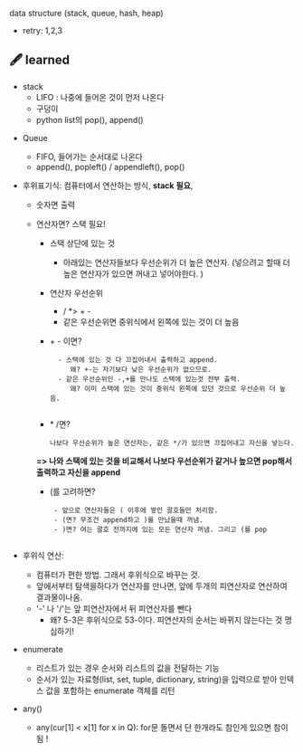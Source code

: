data structure (stack, queue, hash, heap)

* retry: 1,2,3

## 🖋️ learned
- stack
  - LIFO : 나중에 들어온 것이 먼저 나온다
  - 구덩이
  - python list의 pop(), append()

* Queue
    - FIFO, 들어가는 순서대로 나온다
    - append(), popleft() / appendleft(), pop()

* 후위표기식: 컴퓨터에서 연산하는 방식,  **stack 필요**, 
    - 숫자면 출력
    - 연산자면? 스택 필요!
        - 스택 상단에 있는 것
            - 아래있는 연산자들보다 우선순위가 더 높은 연산자. (넣으려고 할때 더 높은 연산자가 있으면 꺼내고 넣어야한다. )
            
        - 연산자 우선순위
            -  / *> + - 
            - 같은 우선순위면 중위식에서 왼쪽에 있는 것이 더 높음
        - \+ \- 이면?  
          ```
            - 스택에 있는 것 다 끄집어내서 출력하고 append. 
               왜? +-는 자기보다 낮은 우선순위가 없으므로.
            - 같은 우선순위인 -,+를 만나도 스택에 있는것 전부 출력. 
               왜? 이미 스택에 있는 것이 중위식 왼쪽에 있던 것으로 우선순위 더 높음.
           
        - \* /면? 
          ``` 
          나보다 우선순위가 높은 연산자는, 같은 */가 있으면 끄집어내고 자신을 넣는다.
          
        **=> 나와 스택에 있는 것을 비교해서 나보다 우선순위가 같거나 높으면 pop해서 출력하고 자신을 append**
        
        - (를 고려하면?
           ```
            - 앞으로 연산자들은 ( 이후에 쌓인 괄호들만 처리함.
            - (면? 무조건 append하고 )를 만났을때 꺼냄.
            - )면? 여는 괄호 전까지에 있는 모든 연산자 꺼냄. 그리고 (를 pop
            
* 후위식 연산:
    - 컴퓨터가 편한 방법. 그래서 후위식으로 바꾸는 것.
    - 앞에서부터 탐색을하다가 연산자를 만나면, 앞에 두개의 피연산자로 연산하여 결과물이나옴.
    - '-' 나 '/'는 앞 피연산자에서 뒤 피연산자를 뺀다
        - 왜? 5-3은 후위식으로 53-이다. 피연산자의 순서는 바뀌지 않는다는 것 명심하기!

* enumerate
    - 리스트가 있는 경우 순서와 리스트의 값을 전달하는 기능
    - 순서가 있는 자료형(list, set, tuple, dictionary, string)을 입력으로 받아 인덱스 값을 포함하는 enumerate 객체를 리턴
* any()
    - any(cur[1] < x[1] for x in Q): for문 돌면서 단 한개라도 참인게 있으면 참이됨 !

